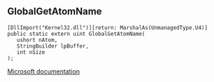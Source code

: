 ## GlobalGetAtomName

```
[DllImport("Kernel32.dll")][return: MarshalAs(UnmanagedType.U4)]
public static extern uint GlobalGetAtomName(
   ushort nAtom,
   StringBuilder lpBuffer,
   int nSize
);
```

[Microsoft documentation](https://docs.microsoft.com/en-us/windows/win32/api/winbase/nf-winbase-globalgetatomnamew)
